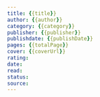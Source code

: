 ```yaml
---
title: {{title}} 
author: {{author}}
category: {{category}}
publisher: {{publisher}}
publishdate: {{publishDate}}
pages: {{totalPage}}
cover: {{coverUrl}}
rating:
date:
read:
status:
source:
---
```

